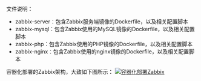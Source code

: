 文件说明：
- zabbix-server：包含Zabbix服务端镜像的Dockerfile，以及相关配置脚本
- zabbix-mysql：包含Zabbix使用的MySQL镜像的Dockerfile，以及相关配置脚本
- zabbix-php：包含Zabbix使用的PHP镜像的Dockerfile，以及相关配置脚本
- zabbix-nginx：包含Zabbix使用的nginx镜像的Dockerfile，以及相关配置脚本

容器化部署的Zabbix架构，大致如下图所示：
[![容器化部署Zabbix](http://ghoulich.xninja.org/wp-content/uploads/sites/2/2017/10/dockerized-zabbix.png "容器化部署Zabbix")](http://ghoulich.xninja.org/wp-content/uploads/sites/2/2017/10/dockerized-zabbix.png "容器化部署Zabbix")

